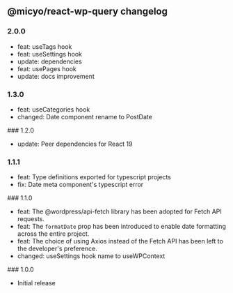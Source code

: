 ## @micyo/react-wp-query changelog

### 2.0.0

- feat: useTags hook
- feat: useSettings hook
- update: dependencies
- feat: usePages hook
- update: docs improvement

### 1.3.0

- feat: useCategories hook
- changed: Date component rename to PostDate

### 1.2.0

- update: Peer dependencies for React 19

### 1.1.1

- feat: Type definitions exported for typescript projects
- fix: Date meta component's typescript error

### 1.1.0

- feat: The @wordpress/api-fetch library has been adopted for Fetch API requests.
- feat: The `formatDate` prop has been introduced to enable date formatting across the entire project.
- feat: The choice of using Axios instead of the Fetch API has been left to the developer's preference.
- changed: useSettings hook name to useWPContext

### 1.0.0

- Initial release
